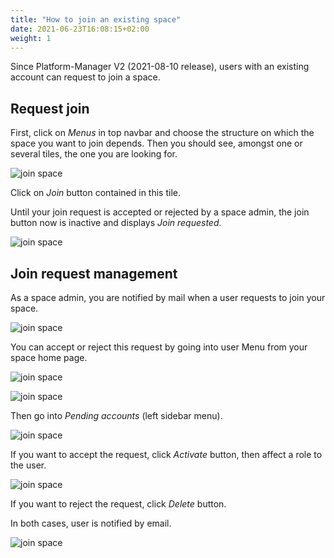 ```yaml
---
title: "How to join an existing space"
date: 2021-06-23T16:08:15+02:00
weight: 1
---
```


Since Platform-Manager V2 (2021-08-10 release), users with an existing account can request to join a space. 

## Request join

First, click on *Menus* in top navbar and choose the structure on which the space you want to join depends.
Then you should see, amongst one or several tiles, the one you are looking for.

![join space](../../join_space_1.png)

Click on *Join* button contained in this tile.

Until your join request is accepted or rejected by a space admin, the join button now is inactive and displays *Join requested*.

![join space](../../join_space_2.png)

## Join request management

As a space admin, you are notified by mail when a user requests to join your space.

![join space](../../join_space_3.png)

You can accept or reject this request by going into user Menu from your space home page.

![join space](../../basic_configuration_3.png)

![join space](../../join_space_4.png)

Then go into *Pending accounts* (left sidebar menu).

![join space](../../join_space_5.png)

If you want to accept the request, click *Activate* button, then affect a role to the user.

![join space](../../join_space_6.png)

If you want to reject the request, click *Delete* button.

In both cases, user is notified by email.

![join space](../../join_space_7.png)
